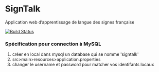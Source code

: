 # SignTalk
Application web d’apprentissage de langue des signes française 

[![Build Status](https://api.travis-ci.com/Mustapha-Smail/SignTalk.svg?branch=main)](https://app.travis-ci.com/github/Mustapha-Smail/SignTalk)

### Spécification pour connection à MySQL 
<ol>
<li>créer en local dans mysql un database qui se nomme 'signtalk'
<li>src>main>resources>application.properties    
<li>changer le username et password pour matcher vos identifants locaux     
</ol>